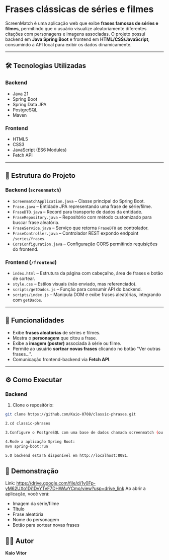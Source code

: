 # Frases clássicas de séries e filmes

ScreenMatch é uma aplicação web que exibe **frases famosas de séries e filmes**, permitindo que o usuário visualize aleatoriamente diferentes citações com personagens e imagens associadas. O projeto possui backend em **Java Spring Boot** e frontend em **HTML/CSS/JavaScript**, consumindo a API local para exibir os dados dinamicamente.

---

## 🛠 Tecnologias Utilizadas

### Backend
- Java 21
- Spring Boot
- Spring Data JPA
- PostgreSQL
- Maven

### Frontend
- HTML5
- CSS3
- JavaScript (ES6 Modules)
- Fetch API

---

## 📂 Estrutura do Projeto

### Backend (`screenmatch`)
- `ScreenmatchApplication.java` – Classe principal do Spring Boot.
- `Frase.java` – Entidade JPA representando uma frase de série/filme.
- `FraseDTO.java` – Record para transporte de dados da entidade.
- `FraseRepository.java` – Repositório com método customizado para buscar frase aleatória.
- `FraseService.java` – Serviço que retorna `FraseDTO` ao controlador.
- `FraseController.java` – Controlador REST expondo endpoint `/series/frases`.
- `CorsConfiguration.java` – Configuração CORS permitindo requisições do frontend.

### Frontend (`/frontend`)
- `index.html` – Estrutura da página com cabeçalho, área de frases e botão de sortear.
- `style.css` – Estilos visuais (não enviado, mas referenciado).
- `scripts/getDados.js` – Função para consumir API do backend.
- `scripts/index.js` – Manipula DOM e exibe frases aleatórias, integrando com `getDados`.

---

## 🚀 Funcionalidades

- Exibe **frases aleatórias** de séries e filmes.
- Mostra o **personagem** que citou a frase.
- Exibe a **imagem (poster)** associada à série ou filme.
- Permite ao usuário **sortear novas frases** clicando no botão "Ver outras frases...".
- Comunicação frontend-backend via **Fetch API**.

---

## ⚙ Como Executar

### Backend

1. Clone o repositório:
```bash
git clone https://github.com/Kaio-0708/classic-phrases.git

2.cd classic-phrases

3.Configure o PostgreSQL com uma base de dados chamada screenmatch (ou ajuste o application.properties).

4.Rode a aplicação Spring Boot:
mvn spring-boot:run

5.O backend estará disponível em http://localhost:8081. 
```

## 📸 Demonstração

Link:  https://drive.google.com/file/d/1v0Fp-yM62UXo1Dj1DvYTvF7DHWAvYCmo/view?usp=drive_link
Ao abrir a aplicação, você verá:

- Imagem da série/filme
- Título
- Frase aleatória
- Nome do personagem
- Botão para sortear novas frases

## 👨‍💻 Autor

**Kaio Vitor** 


